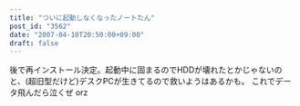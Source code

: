 ```yaml
---
title: "ついに起動しなくなったノートたん"
post_id: "3562"
date: "2007-04-10T20:50:00+09:00"
draft: false
---
```



後で再インストール決定。起動中に固まるのでHDDが壊れたとかじゃないのと、(超旧型だけど)デスクPCが生きてるので救いようはあるかも。 これでデータ飛んだら泣くぜ orz
